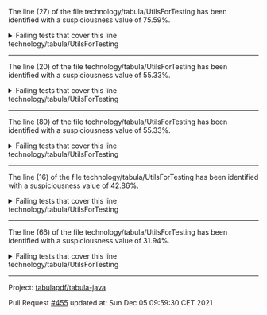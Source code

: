 The line (27) of the file technology/tabula/UtilsForTesting has been identified with a suspiciousness value of 75.59%.

<details>
     <summary>Failing tests that cover this line</summary>

- `technology.tabula.TestBasicExtractor#testExtractColumnsCorrectly`
- `technology.tabula.TestBasicExtractor#testEmptyRegion`
- `technology.tabula.TestSpreadsheetExtractor#testNaturalOrderOfRectanglesDoesNotBreakContract`
- `technology.tabula.TestBasicExtractor#testColumnRecognition`
- `technology.tabula.TestSpreadsheetExtractor#testAnotherExtractTableWithExternallyDefinedRulings`
- `technology.tabula.TestBasicExtractor#testCheckSqueezeDoesntBreak`
- `technology.tabula.TestSpreadsheetExtractor#testDontStackOverflowQuicksort`
- `technology.tabula.TestSpreadsheetExtractor#testSpreadsheetExtractionIssue656`
- `technology.tabula.TestSpreadsheetExtractor#testIncompleteGrid`
- `technology.tabula.TestSpreadsheetExtractor#testRTL`
- `technology.tabula.TestBasicExtractor#testExtractColumnsCorrectly2`
- `technology.tabula.TestBasicExtractor#testExtractColumnsCorrectly3`
- `technology.tabula.TestWriters#testTSVWriter`
- `technology.tabula.TestSpreadsheetExtractor#testSpreadsheetsSortedByTopAndRight`
- `technology.tabula.TestSpreadsheetExtractor#testRealLifeRTL`
- `technology.tabula.TestSpreadsheetExtractor#testShouldDetectASingleSpreadsheet`
- `technology.tabula.TestBasicExtractor#testNaturalOrderOfRectangles`
- `technology.tabula.TestSpreadsheetExtractor#testExtractSpreadsheetWithinAnArea`
- `technology.tabula.TestBasicExtractor#testVerticalRulingsPreventMergingOfColumns`
- `technology.tabula.TestSpreadsheetExtractor#testDontRaiseSortException`
- `technology.tabula.TestSpreadsheetExtractor#testExtractColumnsCorrectly3`
- `technology.tabula.TestBasicExtractor#testRemoveSequentialSpaces`
- `technology.tabula.TestSpreadsheetExtractor#testMergeLinesCloseToEachOther`
- `technology.tabula.TestSpreadsheetExtractor#testSpanningCells`
- `technology.tabula.TestSpreadsheetExtractor#testExtractTableWithExternallyDefinedRulings`
- `technology.tabula.TestSpreadsheetExtractor#testSpanningCellsToCsv`
- `technology.tabula.TestSpreadsheetExtractor#testSpreadsheetExtraction`
- `technology.tabula.TestSpreadsheetExtractor#testSpreadsheetWithNoBoundingFrameShouldBeSpreadsheet`
</details>
technology/tabula/UtilsForTesting

**********************************

The line (20) of the file technology/tabula/UtilsForTesting has been identified with a suspiciousness value of 55.33%.

<details>
     <summary>Failing tests that cover this line</summary>

- `technology.tabula.TestBasicExtractor#testExtractColumnsCorrectly`
- `technology.tabula.TestBasicExtractor#testEmptyRegion`
- `technology.tabula.TestBasicExtractor#testColumnRecognition`
- `technology.tabula.TestBasicExtractor#testCheckSqueezeDoesntBreak`
- `technology.tabula.TestSpreadsheetExtractor#testSpreadsheetExtractionIssue656`
- `technology.tabula.TestBasicExtractor#testExtractColumnsCorrectly3`
- `technology.tabula.TestWriters#testTSVWriter`
- `technology.tabula.TestSpreadsheetExtractor#testShouldDetectASingleSpreadsheet`
- `technology.tabula.TestSpreadsheetExtractor#testExtractSpreadsheetWithinAnArea`
- `technology.tabula.TestBasicExtractor#testVerticalRulingsPreventMergingOfColumns`
- `technology.tabula.TestSpreadsheetExtractor#testDontRaiseSortException`
- `technology.tabula.TestSpreadsheetExtractor#testExtractColumnsCorrectly3`
- `technology.tabula.TestBasicExtractor#testRemoveSequentialSpaces`
- `technology.tabula.TestSpreadsheetExtractor#testSpreadsheetExtraction`
- `technology.tabula.TestSpreadsheetExtractor#testSpreadsheetWithNoBoundingFrameShouldBeSpreadsheet`
</details>
technology/tabula/UtilsForTesting

**********************************

The line (80) of the file technology/tabula/UtilsForTesting has been identified with a suspiciousness value of 55.33%.

<details>
     <summary>Failing tests that cover this line</summary>

- `technology.tabula.TestWriters#testCSVSerializeInfinity`
- `technology.tabula.TestWriters#testCSVSerializeTwoTables`
- `technology.tabula.TestCommandLineApp#testExtractSpreadsheetWithArea`
- `technology.tabula.TestCommandLineApp#testExtractWithMultiplePercentArea`
- `technology.tabula.TestCommandLineApp#testExtractCSVWithArea`
- `technology.tabula.TestCommandLineApp#testExtractWithMultipleAbsoluteArea`
- `technology.tabula.TestWriters#testCSVWriter`
- `technology.tabula.TestBasicExtractor#testRealLifeRTL2`
- `technology.tabula.TestCommandLineApp#testGuessOption`
- `technology.tabula.TestWriters#testCSVMultilineRow`
- `technology.tabula.TestBasicExtractor#testTableWithMultilineHeader`
- `technology.tabula.TestCommandLineApp#testLatticeModeWithColumnOption`
- `technology.tabula.TestCommandLineApp#testExtractWithPercentAndAbsoluteArea`
- `technology.tabula.TestCommandLineApp#testExtractSpreadsheetWithAreaAndNewFile`
- `technology.tabula.TestCommandLineApp#testExtractBatchSpreadsheetWithArea`
</details>
technology/tabula/UtilsForTesting

**********************************

The line (16) of the file technology/tabula/UtilsForTesting has been identified with a suspiciousness value of 42.86%.

<details>
     <summary>Failing tests that cover this line</summary>

- `technology.tabula.TestBasicExtractor#testColumnRecognition`
- `technology.tabula.TestBasicExtractor#testCheckSqueezeDoesntBreak`
- `technology.tabula.TestSpreadsheetExtractor#testSpreadsheetExtractionIssue656`
- `technology.tabula.TestBasicExtractor#testExtractColumnsCorrectly3`
- `technology.tabula.TestWriters#testTSVWriter`
- `technology.tabula.TestBasicExtractor#testVerticalRulingsPreventMergingOfColumns`
- `technology.tabula.TestSpreadsheetExtractor#testExtractColumnsCorrectly3`
- `technology.tabula.TestBasicExtractor#testRemoveSequentialSpaces`
- `technology.tabula.TestSpreadsheetExtractor#testSpreadsheetExtraction`
</details>
technology/tabula/UtilsForTesting

**********************************

The line (66) of the file technology/tabula/UtilsForTesting has been identified with a suspiciousness value of 31.94%.

<details>
     <summary>Failing tests that cover this line</summary>

- `technology.tabula.TestWriters#testJSONSerializeTwoTables`
- `technology.tabula.TestWriters#testJSONSerializeInfinity`
- `technology.tabula.TestCommandLineApp#testExtractJSONWithArea`
- `technology.tabula.TestWriters#testJSONWriter`
- `technology.tabula.TestCommandLineApp#testLatticeModeWithColumnAndMultipleAreasOption`
</details>
technology/tabula/UtilsForTesting

**********************************

Project: [tabulapdf/tabula-java](https://github.com/tabulapdf/tabula-java)

Pull Request [#455](https://github.com/tabulapdf/tabula-java/pull/455) updated at: Sun Dec 05 09:59:30 CET 2021